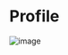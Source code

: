 # Profile  


![image](https://github.com/user-attachments/assets/f50d1ded-e53e-4ba1-b6ba-fafff983e61f)

